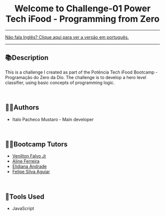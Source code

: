 <div align="center">
<h1>Welcome to Challenge-01 Power Tech iFood - Programming from Zero</h1>
</div>

<hr>
<a href="https://github.com/ItaloPachecoMustaro/dio-hero-level-sorter-challenge/blob/main/README.md">Não fala Inglês? Clique aqui para ver a versão em português.</a>
<hr>

## 📚Description

This is a challenge I created as part of the Potência Tech iFood Bootcamp - Programação do Zero da Dio. The challenge is to develop a hero level classifier, using basic concepts of programming logic.

<br>

## 🧑‍💻Authors

- Italo Pacheco Mustaro - Main developer

<br>

## 👨‍🏫Bootcamp Tutors

- [Venilton Falvo Jr](https://www.linkedin.com/in/falvojr/)
- [Aline Ferreira](https://www.linkedin.com/in/aalineferreira/)
- [Elidiana Andrade](https://www.linkedin.com/in/elidianaandrade/)
- [Felipe Silva Aguiar](https://www.linkedin.com/in/felipe-exe/)

<br>

## 🔧Tools Used

- JavaScript
